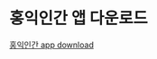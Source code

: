 # 홍익인간 앱 다운로드

[홍익인간 app download](https://github.com/hongig/hongikweb/raw/refs/heads/main/app-release.apk)